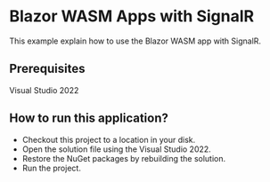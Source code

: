 # Blazor WASM Apps with SignalR

This example explain how to use the Blazor WASM app with SignalR.

## Prerequisites

Visual Studio 2022

## How to run this application?

* Checkout this project to a location in your disk.
* Open the solution file using the Visual Studio 2022.
* Restore the NuGet packages by rebuilding the solution.
* Run the project.